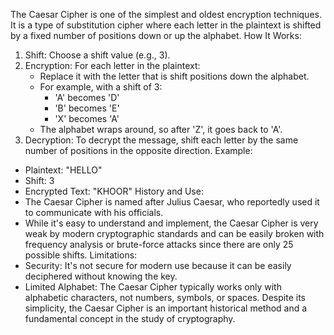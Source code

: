 The Caesar Cipher is one of the simplest and oldest encryption techniques. It is a type of substitution cipher where each letter in the plaintext is shifted by a fixed number of positions down or up the alphabet.
How It Works:
1. Shift: Choose a shift value (e.g., 3).
2. Encryption: For each letter in the plaintext:
   - Replace it with the letter that is shift positions down the alphabet.
   - For example, with a shift of 3:
     - 'A' becomes 'D'
     - 'B' becomes 'E'
     - 'X' becomes 'A'
   - The alphabet wraps around, so after 'Z', it goes back to 'A'.
3. Decryption: To decrypt the message, shift each letter by the same number of positions in the opposite direction.
Example:
- Plaintext: "HELLO"
- Shift: 3
- Encrypted Text: "KHOOR"
History and Use:
- The Caesar Cipher is named after Julius Caesar, who reportedly used it to communicate with his officials.
- While it's easy to understand and implement, the Caesar Cipher is very weak by modern cryptographic standards and can be easily broken with frequency analysis or brute-force attacks since there are only 25 possible shifts.
Limitations:
- Security: It's not secure for modern use because it can be easily deciphered without knowing the key.
- Limited Alphabet: The Caesar Cipher typically works only with alphabetic characters, not numbers, symbols, or spaces.
Despite its simplicity, the Caesar Cipher is an important historical method and a fundamental concept in the study of cryptography.
